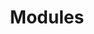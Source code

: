 ---
title: Modules
next: es6discuss/generators
nextText: Generators
heading: Modules
code: |
    class Person {
      constructor(first, last) {
        this.first = first;
        this.last = last;
      }
    }

    export default Person;
---